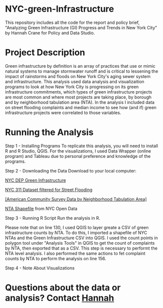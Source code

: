 # NYC-green-Infrastructure
This repository includes all the code for the report and policy brief, "Analyzing Green Infrastructure (GI) Progress and Trends in New York City" by Hannah Crane for Policy and Data Studio.
# Project Description
Green infrastructure by definition is an array of practices that use or mimic natural systems to manage stormwater runoff and is critical to lessening the impact of rainstorms and floods on New York City's aging sewer system and infrastructure. This analysis used data analysis and visualizaition programs to look at how New York City is progressing on its green infrastructure commitments, which types of green infrastructure projects are most common and where most projects are taking place, by borough and by neighborhood tabulation area (NTA). In the analysis I  included data on street flooding complaints and median income to see how (and if) green infrastructure projects were correlated to those variables.
# Running the Analysis

Step 1 - Installing Programs
To replicate this analysis, you will need to install R and R Studio, QGIS. For the visualizations, I used Data Wrapper (online program) and Tableau due to personal preference and knowledge of the programs. 

Step 2 - Downloading the Data
Download to your local computer: 

[NYC DEP Green Infrastructure 
](https://data.cityofnewyork.us/Environment/DEP-Green-Infrastructure/spjh-pz7h)

[NYC 311 Dataset filtered for Street Flooding](https://data.cityofnewyork.us/widgets/wymi-u6i8?mobile_redirect=true) 

[[American Community Survey Data by Neighborhood Tabulation Area]]([url](https://www1.nyc.gov/site/planning/data-maps/open-data/dwn-acs-nta.page))

[NTA Shapefile]([url](https://data.cityofnewyork.us/City-Government/2010-Neighborhood-Tabulation-Areas-NTAs-/cpf4-rkhq)) from NYC Open Data 

Step 3 - Running R Script
Run the analysis in R.

Please note that on line 130, I used QGIS to layer greate a CSV of green infrastructure counts by NTA. To do this, I imported a shapefile of NYC NTAs and the Green Infrastructure CSV into QGIS. I used the count points in polygon tool under "Analysis Tools" in QGIS to get the count of complaints by NTA, then exported that as a CSV. 
This step is necessary to performt the NTA level analysis.
I also performed the same actions to fet complaint counts by NTA to perform the analysis on line 156.

Step 4 - Note About Visualizations



# Questions about the data or analysis? Contact [Hannah](url)
